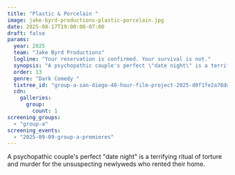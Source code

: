 ```yaml
---
title: "Plastic & Porcelain "
image: jake-byrd-productions-plastic-porcelain.jpg
date: 2025-08-17T19:00:00-07:00
draft: false
params:
  year: 2025
  team: "Jake Byrd Productions"
  logline: "Your reservation is confirmed. Your survival is not."
  synopsis: "A psychopathic couple's perfect \"date night\" is a terrifying ritual of torture and murder for the unsuspecting newlyweds who rented their home."
  order: 13
  genre: "Dark Comedy "
  tixtree_id: "group-a-san-diego-48-hour-film-project-2025-d0f1fe2a78dd"
  cdn:
    galleries:
      group:
        count: 1
screening_groups:
  - "group-a"
screening_events:
  - "2025-09-09-group-a-premieres"
---
```


A psychopathic couple's perfect "date night" is a terrifying ritual of torture and murder for the unsuspecting newlyweds who rented their home.
